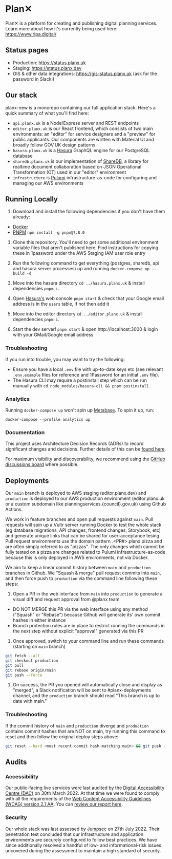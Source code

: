 # Plan✕

Plan✕ is a platform for creating and publishing digital planning services. Learn more about how it's currently being used here: https://www.ripa.digital/

## Status pages

- Production: https://status.planx.uk
- Staging: https://status.planx.dev
- GIS & other data integrations: https://gis-status.planx.uk (ask for the password in Slack!)

## Our stack

planx-new is a monorepo containing our full application stack. Here's a quick summary of what you'll find here:

- `api.planx.uk` is a Node/Express server and REST endpoints
- `editor.planx.uk` is our React frontend, which consists of two main environments: an "editor" for service designers and a "preview" for public applicants. Our components are written with Material UI and broadly follow GOV.UK design patterns
- `hasura.planx.uk` is a [Hasura](https://hasura.io/) GraphQL engine for our PostgreSQL database
- `sharedb.planx.uk` is our implementation of [ShareDB](https://github.com/share/sharedb), a library for realtime document collaboration based on JSON Operational Transformation (OT) used in our "editor" environment
- `infrastructure` is [Pulumi](https://www.pulumi.com/) infrastructure-as-code for configuring and managing our AWS environments

## Running Locally

1. Download and install the following dependencies if you don't have them already:
- [Docker](https://docs.docker.com/get-docker/)
- [PNPM](https://github.com/pnpm/pnpm) `npm install -g pnpm@7.8.0`

1. Clone this repository. You'll need to get some additional environment variable files that aren't published here. Find instructions for copying these in 1password under the AWS Staging IAM user role entry

1. Run the following command to get everything (postgres, sharedb, api and hasura server processes) up and running `docker-compose up --build -d`

1. Move into the hasura directory `cd ../hasura.planx.uk` & install dependencies `pnpm i`. 

1. Open [Hasura's](https://hasura.io/) web console `pnpm start` & check that your Google email address is in the `users` table, if not then add it

1. Move into the editor directory `cd ../editor.planx.uk` & install dependencies `pnpm i`. 

1. Start the dev server! `pnpm start` & open http://localhost:3000 & login with your GMail/Google email address


### Troubleshooting

If you run into trouble, you may want to try the following:

* Ensure you have a local `.env` file with up-to-date keys etc (see relevant `.env.example` files for reference and 1Password for an initial `.env` file).
* The Hasura CLI may require a postinstall step which can be run manually with `cd node_modules/hasura-cli && pnpm postinstall`.


### Analytics

Running `docker-compose up` won't spin up [Metabase](https://www.metabase.com/).
To spin it up, run:

  `docker-compose --profile analytics up`


### Documentation

This project uses Architecture Decision Records (ADRs) to record significant changes and decisions. Further details of this can be [found here](https://github.com/theopensystemslab/planx-new/blob/main/doc/architecture/decisions/0001-record-architecture-decisions.md).

For maximum visibility and discoverability, we recommend using the [GitHub discussions board](https://github.com/theopensystemslab/planx-new/discussions) where possible.


## Deployments

Our `main` branch is deployed to AWS staging (editor.planx.dev) and `production` is deployed to our AWS production environment (editor.planx.uk or a custom subdomain like planningservices.{council}.gov.uk) using Github Actions. 

We work in feature branches and open pull requests against `main`. Pull requests will spin up a Vultr server running Docker to test the whole stack (eg database migrations, API changes, frontend changes, Storybook, etc) and generate unique links that can be shared for user-acceptance tesing. Pull request environments use the domain pattern <service>.<PR#>.planx.pizza and are often simply referred to as "pizzas". The only changes which cannot be fully tested on a pizza are changes related to Pulumi infrastructure-as-code because this is only deployed in AWS environments, not via Docker.

We aim to keep a linear commit history between `main` and `production` branches in Github. We "Squash & merge" pull request commits into `main`, and then force push to `production` via the command line following these steps:

1. Open a PR in the web interface from `main` into `production` to generate a visual diff and request approval from @planx team
- DO NOT MERGE this PR via the web interface using any method ("Squash" or "Rebase") because Github will generate its' own commit hashes in either instance
- Branch protection rules are in place to restrict running the commands in the next step without explicit "approval" generated via this PR

1. Once approved, switch to your command line and run these commands (starting on `main` branch)
```bash
git fetch --all
git checkout production
git pull
git rebase origin/main
git push --force
```

1. On success, the PR you opened will automatically close and display as "merged", a Slack notification will be sent to #planx-deployments channel, and the `production` branch should read "This branch is up to date with main."


### Troubleshooting

If the commit history of `main` and `production` diverge and `production` contains commit hashes that are NOT on main, try running this command to reset and then follow the original deploy steps above:
```bash
git reset --hard <most recent commit hash matching main> && git push --force
```


## Audits

### Accessibility

Our public-facing live services were last audited by the [Digital Accessibility Centre (DAC)](https://digitalaccessibilitycentre.org/) on 30th March 2022. At that time we were found to comply with all the requirements of the [Web Content Accessibility Guidelines (WCAG) version 2.1 AA](https://www.w3.org/TR/WCAG21/). You can [review our report here](https://drive.google.com/file/d/1bg3UvRq80H0R59avKpBAuQL1jxKG5tRZ/view).

### Security

Our whole stack was last assessed by [Jumpsec](https://www.jumpsec.com/) on 27th July 2022. Their penetration test concluded that our infrastructure and application environments are securely configured to follow best practices. We have since additionally resolved a handful of low- and informational-risk issues uncovered during the assessment to maintain a high standard of security.
